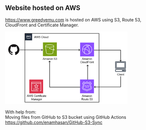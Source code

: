 ## Website hosted on AWS

https://www.greedyemu.com is hosted on AWS using S3, Route 53, CloudFront and Certificate Manager.

<img src="https://github.com/greedyemu/website/blob/main/image/architecture2.png" style="width:400px" alt="architecture">

With help from:  
Moving files from GitHub to S3 bucket using GitHub Actions   
https://github.com/enamhasan/GitHub-S3-Sync
